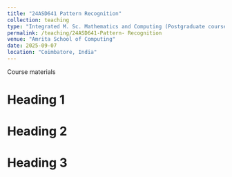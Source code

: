 ```yaml
---
title: "24ASD641 Pattern Recognition"
collection: teaching
type: "Integrated M. Sc. Mathematics and Computing (Postgraduate course)"
permalink: /teaching/24ASD641-Pattern- Recognition
venue: "Amrita School of Computing"
date: 2025-09-07
location: "Coimbatore, India"
---
```


Course materials

Heading 1
======

Heading 2
======

Heading 3
======